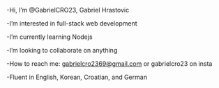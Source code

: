 -Hi, I’m @GabrielCRO23, Gabriel Hrastovic

-I’m interested in full-stack web development

-I’m currently learning Nodejs

-I’m looking to collaborate on anything

-How to reach me: gabrielcro2369@gmail.com or gabrielcro23 on insta

-Fluent in English, Korean, Croatian, and German


<!---
GabrielCRO23/GabrielCRO23 is a ✨ special ✨ repository because its `README.md` (this file) appears on your GitHub profile.
You can click the Preview link to take a look at your changes.
--->
